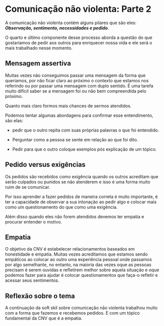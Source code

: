 # Comunicação não violenta: Parte 2

A comunicação não violenta contém alguns pilares que são eles: ***Observação, sentimento, necessidades e pedido***. 

O quarto e último componente desse processo aborda a questão do que gostaríamos de pedir aos outros para enriquecer nossa vida e ele será o mais trabalhado nesse momento.

## Mensagem assertiva

Muitas vezes não conseguimos passar uma mensagem da forma que queriamos, por não ficar claro ao próximo o contexto que estamos nos referindo ou por passar uma mensagem com duplo sentido. É uma tarefa muito difícil saber se a mensagem foi ou não bem compreendida pelo próximo.

Quanto mais claro formos mais chances de sermos atendidos. 

Podemos tentar algumas abordagens para confirmar esse entendimento, são elas:

- pedir que o outro repita com suas próprias palavras o que foi entendido.

- Perguntar como a pessoa se sente em relação ao que foi dito.

- Pedir para que o outro coloque exemplos pós explicação de um tópico.

## Pedido versus exigências

Os pedidos são recebidos como exigência quando os outros acreditam que serão culpados ou punidos se não atenderem e isso é uma forma muito ruim de se comunicar. 

Por isso aprender a fazer pedidos de maneira correta é muito importante, é ter a capacidade de  observar a sua intonação ao pedir algo e colocar mais como um questionamento do que como uma exigência.

Além disso quando eles não forem atendidos devemos ter empatia e procurar entender o motivo.

## Empatia

O objetivo da CNV é estabelecer relacionamentos baseados em honestidade e empatia. Muitas vezes acreditamos que estamos sendo empáticos ao colocar ao outro uma experiência pessoal onde passamos por algo semelhante, no entanto, na maioria das vezes oque as pessoas precisam é serem ouvidas e 
refletirem melhor sobre aquela situação e oque podemos fazer para ajudar é colocar questionamentos que faça-o refletir e acessar seus sentimentos. 

## Reflexão sobre o tema

A continuação da soft skil sobre comunicação não violenta trabalhou muito com a forma que fazemos e recebemos pedidos. E com um tópico fundamental da CNV que é a empatia.
 
